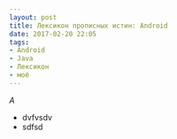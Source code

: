 ```yaml
---
layout: post
title: Лексикон прописных истин: Android
date: 2017-02-20 22:05
tags:
- Android
- Java
- Лексикон
- моё
---
```


*A*

- dvfvsdv
- sdfsd
